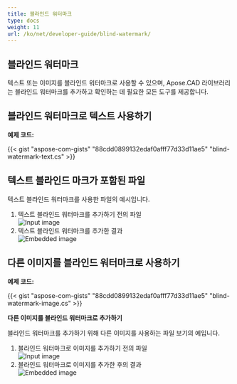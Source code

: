 ```yaml
---
title: 블라인드 워터마크
type: docs
weight: 11
url: /ko/net/developer-guide/blind-watermark/
---
```


## **블라인드 워터마크**

텍스트 또는 이미지를 블라인드 워터마크로 사용할 수 있으며, Apose.CAD 라이브러리는 블라인드 워터마크를 추가하고 확인하는 데 필요한 모든 도구를 제공합니다.

## **블라인드 워터마크로 텍스트 사용하기**

**예제 코드:**

{{< gist "aspose-com-gists" "88cdd0899132edaf0afff77d33d11ae5" "blind-watermark-text.cs" >}}

## **텍스트 블라인드 마크가 포함된 파일**

텍스트 블라인드 워터마크를 사용한 파일의 예시입니다.

1. 텍스트 블라인드 워터마크를 추가하기 전의 파일<br>
![Input image](/_assets/guide/blind-watermark/Tyrannosaurus.dxf_input.png)<br>
1. 텍스트 블라인드 워터마크를 추가한 결과<br>
![Embedded image](/_assets/guide/blind-watermark/Tyrannosaurus.dxf_embedded.png)

## **다른 이미지를 블라인드 워터마크로 사용하기**

**예제 코드:**

{{< gist "aspose-com-gists" "88cdd0899132edaf0afff77d33d11ae5" "blind-watermark-image.cs" >}}

**다른 이미지를 블라인드 워터마크로 추가하기**

블라인드 워터마크를 추가하기 위해 다른 이미지를 사용하는 파일 보기의 예입니다.

1. 블라인드 워터마크로 이미지를 추가하기 전의 파일<br>
![Input image](/_assets/guide/blind-watermark/robot_handling_cell.dwg_input.png)<br>
1. 블라인드 워터마크로 이미지를 추가한 후의 결과<br>
![Embedded image](/_assets/guide/blind-watermark/robot_handling_cell.dwg_embedded.png)
